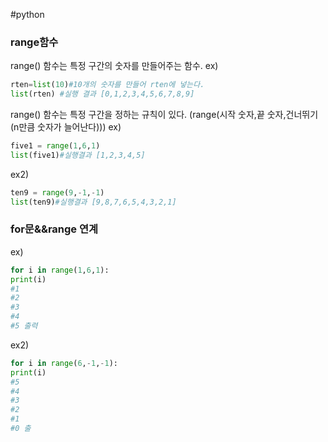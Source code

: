 #python
### range함수
range() 함수는 특정 구간의 숫자를 만들어주는 함수.
ex)
```python
rten=list(10)#10개의 숫자를 만들어 rten에 넣는다.
list(rten) #실행 결과 [0,1,2,3,4,5,6,7,8,9]
```
range() 함수는 특정 구간을 정하는 규칙이 있다.
(range(시작 숫자,끝 숫자,건너뛰기(n만큼 숫자가 늘어난다)))
ex)
```python
five1 = range(1,6,1)
list(five1)#실행결과 [1,2,3,4,5]
```
ex2)
```python
ten9 = range(9,-1,-1)
list(ten9)#실행결과 [9,8,7,6,5,4,3,2,1]
```

### for문&&range 연계
ex)
```python
for i in range(1,6,1):
print(i)
#1
#2
#3
#4
#5 출력
```
ex2)
```python
for i in range(6,-1,-1):
print(i)
#5
#4
#3
#2
#1
#0 출
```
